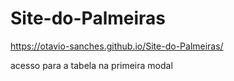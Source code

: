 # Site-do-Palmeiras
https://otavio-sanches.github.io/Site-do-Palmeiras/


acesso para a tabela na primeira modal 
